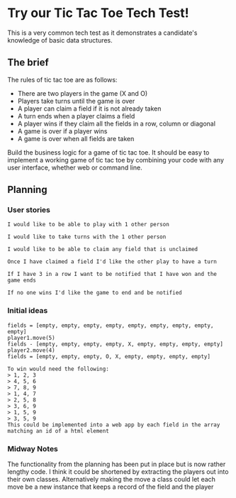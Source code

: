 # Try our Tic Tac Toe Tech Test!
This is a very common tech test as it demonstrates a candidate's knowledge of basic data structures.

## The brief
The rules of tic tac toe are as follows:

- There are two players in the game (X and O)
- Players take turns until the game is over
- A player can claim a field if it is not already taken
- A turn ends when a player claims a field
- A player wins if they claim all the fields in a row, column or diagonal
- A game is over if a player wins
- A game is over when all fields are taken

Build the business logic for a game of tic tac toe. It should be easy to implement a working game of tic tac toe by combining your code with any user interface, whether web or command line.


## Planning
### User stories
```
I would like to be able to play with 1 other person
```
```
I would like to take turns with the 1 other person
```
```
I would like to be able to claim any field that is unclaimed
```
```
Once I have claimed a field I'd like the other play to have a turn
```
```
If I have 3 in a row I want to be notified that I have won and the game ends
```
```
If no one wins I'd like the game to end and be notified
```

### Initial ideas
```
fields = [empty, empty, empty, empty, empty, empty, empty, empty, empty]
player1.move(5)
fields - [empty, empty, empty, empty, X, empty, empty, empty, empty]
player2.move(4)
fields = [empty, empty, empty, O, X, empty, empty, empty, empty]

To win would need the following:
> 1, 2, 3 
> 4, 5, 6 
> 7, 8, 9 
> 1, 4, 7
> 2, 5, 8
> 3, 6, 9
> 1, 5, 9
> 3, 5, 9
This could be implemented into a web app by each field in the array matching an id of a html element
```
### Midway Notes
The functionality from the planning has been put in place but is now rather lengthy code. 
I think it could be shortened by extracting the players out into their own classes.
Alternatively making the move a class could let each move be a new instance that keeps a record of the field and the player

